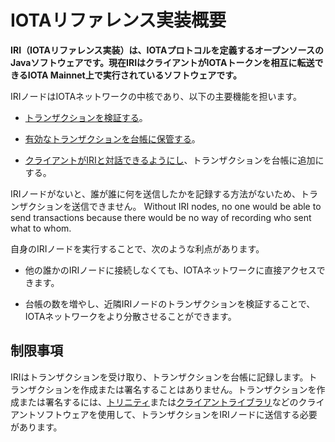 # IOTAリファレンス実装概要
<!-- # IOTA reference implementation overview -->

**IRI（IOTAリファレンス実装）は、IOTAプロトコルを定義するオープンソースのJavaソフトウェアです。現在IRIはクライアントがIOTAトークンを相互に転送できるIOTA Mainnet上で実行されているソフトウェアです。**
<!-- **The IRI (IOTA reference implementation) is open-source Java software that defines the IOTA protocol. The IRI is the software that currently runs on the IOTA Mainnet, where clients can transfer the IOTA token among each other.** -->

IRIノードはIOTAネットワークの中核であり、以下の主要機能を担います。
<!-- IRI nodes are the core of an IOTA network, and are responsible for the following key functions: -->

- [トランザクションを検証する](../concepts/transaction-validation.md)。
<!-- - [Validate transactions](../concepts/transaction-validation.md) -->
- [有効なトランザクションを台帳に保管する](../concepts/the-ledger.md)。
<!-- - [Store valid transactions in a ledger](../concepts/the-ledger.md) -->
- [クライアントがIRIと対話できるようにし](../how-to-guides/interact-with-an-iri-node.md)、トランザクションを台帳に追加にする。
<!-- - [Allow clients to interact with the IRI](../how-to-guides/interact-with-an-iri-node.md) and have their transactions appended to the ledger -->

IRIノードがないと、誰が誰に何を送信したかを記録する方法がないため、トランザクションを送信できません。
Without IRI nodes, no one would be able to send transactions because there would be no way of recording who sent what to whom.

自身のIRIノードを実行することで、次のような利点があります。
<!-- By running your own IRI node you have the following benefits: -->

- 他の誰かのIRIノードに接続しなくても、IOTAネットワークに直接アクセスできます。
<!-- - You have direct access to an IOTA network instead of having to connect to someone else's IRI node -->
- 台帳の数を増やし、近隣IRIノードのトランザクションを検証することで、IOTAネットワークをより分散させることができます。
<!-- - You help the IOTA network to become more distributed by adding to the number of ledgers and validating your neighbor IRI node's transactions -->

## 制限事項
<!-- ## Limitations -->

IRIはトランザクションを受け取り、トランザクションを台帳に記録します。トランザクションを作成または署名することはありません。トランザクションを作成または署名するには、[トリニティ](root://trinity/0.1/introduction/overview.md)または[クライアントライブラリ](root://client-libraries/0.1/introduction/overview.md)などのクライアントソフトウェアを使用して、トランザクションをIRIノードに送信する必要があります。
<!-- The IRI receives transactions and records them in its ledger, it doesn't create or sign transactions. To create or sign transactions, you must use client software such as [Trinity](root://trinity/0.1/introduction/overview.md) or a [client library](root://client-libraries/0.1/introduction/overview.md) and send the transactions to an IRI node. -->
